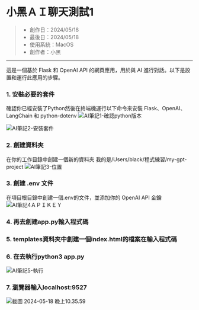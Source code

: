 # 小黑ＡＩ聊天測試1
> * 創作日：2024/05/18
> * 最後日：2024/05/18
> * 使用系統：MacOS
> * 創作者：小黑

---
這是一個基於 Flask 和 OpenAI API 的網頁應用，用於與 AI 進行對話。以下是設置和運行此應用的步驟。

### 1. 安裝必要的套件
確認你已經安裝了Python然後在終端機運行以下命令來安裝 
Flask、OpenAI、LangChain 和 python-dotenv
![AI筆記1-確認python版本](https://hackmd.io/_uploads/HkCE0CrmC.png)

![AI筆記2-安裝套件](https://hackmd.io/_uploads/H1UBARrmC.png)

### 2. 創建資料夾
在你的工作目錄中創建一個新的資料夾
我的是/Users/black/程式練習/my-gpt-project
![AI筆記3-位置](https://hackmd.io/_uploads/H1FRACSX0.png)

### 3. 創建 .env 文件
在項目根目錄中創建一個.env的文件，並添加你的 OpenAI API 金鑰
![AI筆記4ＡＰＩＫＥＹ](https://hackmd.io/_uploads/ryzlgJLQR.png)

### 4. 再去創建app.py輸入程式碼

### 5. templates資料夾中創建一個index.html的檔案在輸入程式碼

### 6. 在去執行python3 app.py
![AI筆記5-執行](https://hackmd.io/_uploads/rJ22b1UXR.png)

### 7. 瀏覽器輸入localhost:9527
![截圖 2024-05-18 晚上10.35.59](https://hackmd.io/_uploads/SkMlpVLQC.png)








